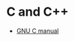 # C and C++

- [GNU C manual](https://github.com/VernonGrant/gnu-c-language-manual/blob/main/markdown/index.md)

